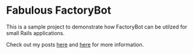 # Fabulous FactoryBot

This is a sample project to demonstrate how FactoryBot can be utilzed for small Rails applications. 

Check out my posts [here](https://hschne.at/2019/09/22/fabulous-factorybot.html) and [here](https://hschne.at/2019/09/22/fabulous-factorybot-complex-factories-for-rails.html) for more information.


